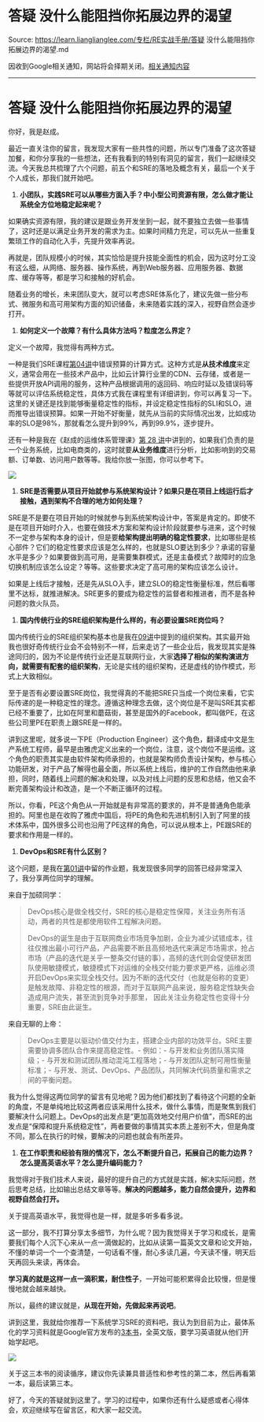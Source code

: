 # 答疑 没什么能阻挡你拓展边界的渴望 

Source: https://learn.lianglianglee.com/专栏/RE实战手册/答疑 没什么能阻挡你拓展边界的渴望.md

因收到Google相关通知，网站将会择期关闭。[相关通知内容](https://lumendatabase.org/notices/44265620)

---

# 答疑 没什么能阻挡你拓展边界的渴望

你好，我是赵成。

最近一直关注你的留言，我发现大家有一些共性的问题，所以专门准备了这次答疑加餐，和你分享我的一些想法，还有我看到的特别有洞见的留言，我们一起继续交流。今天我总共梳理了六个问题，前五个和SRE的落地及概念有关，最后一个关于个人成长，那我们就开始吧。

1. **小团队，实践SRE可以从哪些方面入手？中小型公司资源有限，怎么做才能让系统全方位地稳定起来呢？**

如果确实资源有限，我的建议是跟业务开发坐到一起，就不要独立去做一些事情了，这时还是以满足业务开发的需求为主。如果时间精力充足，可以先从一些重复繁琐工作的自动化入手，先提升效率再说。

再就是，团队规模小的时候，其实恰恰是提升技能全面性的机会，因为这时分工没有这么细，从网络、服务器、操作系统，再到Web服务器、应用服务器、数据库、缓存等等，都是学习和接触的好机会。

随着业务的增长，未来团队变大，就可以考虑SRE体系化了，建议先做一些分布式、微服务和高可用架构方面的知识储备，未来随着实践的深入，视野自然会逐步打开。

1. **如何定义一个故障？有什么具体方法吗？粒度怎么界定？**

定义一个故障，我觉得有两种方式。

一种是我们SRE课程[第04讲](https://time.geekbang.org/column/article/215649)中错误预算的计算方式。这种方式是**从技术维度**来定义，通常会用在一些技术产品中，比如云计算行业里的CDN、云存储，或者是一些提供开放API调用的服务，这种产品根据调用的返回码、响应时延以及错误码等等就可以评估系统稳定性，具体方式我在课程里有详细讲到，你可以再复习一下。这里的关键还是找到能够衡量稳定性的指标，并设定稳定性指标的SLI和SLO，进而推导出错误预算。如果一开始不好衡量，就先从当前的实际情况出发，比如成功率的SLO是98%，那就看怎么提升到99%，再到99.9%，逐步提升。

还有一种是我在《赵成的运维体系管理课》[第 28 讲](https://time.geekbang.org/column/article/4628)中讲到的，如果我们负责的是一个业务系统，比如电商类的，这时就要**从业务维度**进行分析，比如影响到的交易额、订单数、访问用户数等等。我给你放一张图，你可以参考下。

![](assets/767ea004044b414fb2277cd70a9f5e52.jpg)

1. **SRE是否需要从项目开始就参与系统架构设计？如果只是在项目上线运行后才接触，遇到架构不合理的地方如何处理？**

SRE是不是要在项目开始的时候就参与到系统架构设计中，答案是肯定的。即使不是在项目开始时介入，也要在做技术方案和架构设计阶段就要参与进来，这个时候不一定参与架构本身的设计，但是要**给架构提出明确的稳定性要求**，比如哪些是核心部件？它们的稳定性要求应该是怎么样的，也就是SLO要达到多少？承诺的容量水平是多少？如果要做到高可用，是需要集群模式，还是主备模式？故障时的应急切换机制应该怎么设定？等等。这些要求决定了高可用的架构应该怎么设计。

如果是上线后才接触，还是先从SLO入手，建立SLO的稳定性衡量标准，然后看哪里不达标，就推进解决。SRE更多的要成为稳定性的监督者和推进者，而不是各种问题的救火队员。

1. **国内传统行业的SRE组织架构是什么样的，有必要设置SRE岗位吗？**

国内传统行业的SRE组织架构基本也是我在[09讲](https://time.geekbang.org/column/article/219387)中提到的组织架构。其实最开始我也很好奇传统行业会不会特别不一样，后来走访了一些企业后，我发现其实是殊途同归的，因为不论是传统行业还是互联网行业，大家**选择了相似的架构演进方向，就需要有配套的组织架构**，无论是实线的组织架构，还是虚线的协作模式，形式上大致相似。

至于是否有必要设置SRE岗位，我觉得真的不能把SRE只当成一个岗位来看，它实际传递的是一种稳定性的理念。遵循这种理念去做，这个岗位是不是叫SRE其实都已经不重要了，比如在阿里和蘑菇街，甚至是国外的Facebook，都叫做PE，在这些公司里PE在职责上跟SRE是一样的。

讲到这里呢，就多说一下PE（Production Engineer）这个角色，翻译成中文是生产系统工程师，最早是由雅虎定义出来的一个岗位，注意，这个岗位不是运维。这个角色的职责其实是由软件架构师承担的，也就是架构师负责设计架构，参与核心功能研发，对于产品了解得也最全面，所以系统上线后，维护的工作自然由他来承担，同时，随着线上问题的解决和处理，以及对线上问题的反思和总结，他又会不断完善架构设计和改造，是一个不断正循环的过程。

所以，你看，PE这个角色从一开始就是有非常高的要求的，并不是普通角色能承担的。阿里也是在收购了雅虎中国后，将PE的角色和先进机制引入到了阿里的技术体系中，国外很多公司也沿用了PE这样的角色，可以说从根本上，PE跟SRE的要求和作用是一样的。

1. **DevOps和SRE有什么区别？**

这个问题，是我在[第01讲](https://time.geekbang.org/column/article/212728)中留的作业题，我发现很多同学的回答已经非常深入了，我分享两位同学的理解。

来自于加硕同学：

> DevOps核心是做全栈交付，SRE的核心是稳定性保障，关注业务所有活动，两者的共性是都使用软件工程解决问题。
>
> DevOps的诞生是由于互联网商业市场竞争加剧，企业为减少试错成本，往往仅推出最小可行产品，产品需要不断且高频地迭代来满足市场需求，抢占市场（产品的迭代是关乎一整条交付链的事），高频的迭代则会促使研发团队使用敏捷模式，敏捷模式下对运维的全栈交付能力要求更严格，运维必须开启DevOps来实现全栈交付。因为不断的迭代交付（也就是俗称的变更）是触发故障、非稳定性的根源，而对于互联网产品来说，服务稳定性缺失会造成用户流失，甚至流到竞争对手那里， 因此关注业务稳定性也变得十分重要，SRE由此诞生。

来自无聊的上帝：

> DevOps主要是以驱动价值交付为主，搭建企业内部的功效平台。SRE主要需要协调多团队合作来提高稳定性。-
> 例如：-
> 与开发和业务团队落实降级；-
> 与开发和测试团队推动混沌工程落地；-
> 与开发团队定制可用性衡量标准；-
> 与开发、测试、DevOps、产品团队，共同解决代码质量和需求之间的平衡问题。

我为什么觉得这两位同学的留言有见地呢？因为他们都找到了看待这个问题的全新的角度，不是单纯地比较这两者应该采用什么技术，做什么事情，而是聚焦到我们要解决什么问题上。DevOps的出发点是“更加高效地交付用户价值”，而SRE的出发点是“保障和提升系统稳定性”，两者要做的事情其实本质上差别不大，但是角度不同，那么在执行的时候，要解决的问题也就会有所差异。

1. **在工作职责和经验有限的情况下，怎么不断提升自己，拓展自己的能力边界？怎么提高英语水平？怎么提升编码能力？**

我觉得对于我们技术人来说，最好的提升自己的方式就是实践，解决实际问题，然后思考总结，比如输出总结文章等等。**解决的问题越多，能力自然会提升，边界和视野自然会打开。**

关于提高英语水平，我觉得也是一样，就是多听多看多说。

这一部分，我不打算分享太多细节，为什么呢？因为我觉得关于学习和成长，是需要我们每个人沉下心来从一点一滴做起的，比如从读第一篇英文文章和论文开始，不懂的单词一个一个查清楚，一句话看不懂，耐心多读几遍，今天读不懂，明天后天再回头来读，再体会。

**学习真的就是这样一点一滴积累，耐住性子**，一开始可能积累得会比较慢，但是慢慢地就会越来越快。

所以，最终的建议就是，**从现在开始，先做起来再说吧**。

讲到这里，我就给你推荐一下系统学习SRE的资料吧，我认为到目前为止，最体系化的学习资料就是Google官方发布的[3本书](https://landing.google.com/sre/books/)，全英文版，要学习英语就从他们开始学起吧。

![](assets/c6ab34d38f4a4f598a784bfe5353265f.jpg)

关于这三本书的阅读循序，建议你先读兼具普适性和参考性的第二本，然后再看第一本，最后读第三本。

好了，今天的答疑就到这里了。学习的过程中，如果你还有什么疑惑或者心得体会，欢迎继续写在留言区，和大家一起交流。
